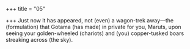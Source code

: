 +++
title = "05"

+++
Just now it has appeared, not (even) a wagon-trek away—the
(formulation) that Gotama (has made) in private for you, Maruts,
upon seeing your golden-wheeled (chariots) and (you) copper-tusked  boars streaking across (the sky). 